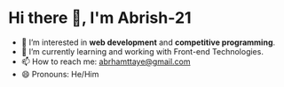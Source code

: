 # Hi there 👋, I'm Abrish-21

- 👀 I’m interested in **web development** and **competitive programming**.
- 🌱 I’m currently learning and working with Front-end Technologies.
- 📫 How to reach me: [abrhamttaye@gmail.com](mailto:abrhamttaye@gmail.com)
- 😄 Pronouns: He/Him
<!---
Abrish-21/Abrish-21 is a ✨ special ✨ repository because its `README.md` (this file) appears on your GitHub profile.
You can click the Preview link to take a look at your changes.
--->
